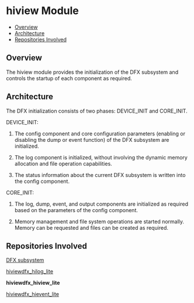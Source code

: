 # hiview Module<a name="EN-US_TOPIC_0000001079122822"></a>

-   [Overview](#section469617221261)
-   [Architecture](#section15884114210197)
-   [Repositories Involved](#section767551120815)

## Overview<a name="section469617221261"></a>

The hiview module provides the initialization of the DFX subsystem and controls the startup of each component as required.

## Architecture<a name="section15884114210197"></a>

The DFX initialization consists of two phases: DEVICE\_INIT and CORE\_INIT.

DEVICE\_INIT:

1. The config component and core configuration parameters \(enabling or disabling the dump or event function\) of the DFX subsystem are initialized.

2. The log component is initialized, without involving the dynamic memory allocation and file operation capabilities.

3. The status information about the current DFX subsystem is written into the config component.

CORE\_INIT:

1. The log, dump, event, and output components are initialized as required based on the parameters of the config component.

2. Memory management and file system operations are started normally. Memory can be requested and files can be created as required.

## Repositories Involved<a name="section767551120815"></a>

[DFX subsystem](https://gitee.com/openharmony/docs/blob/master/en/readme/dfx.md)

[hiviewdfx\_hilog\_lite](https://gitee.com/openharmony/hiviewdfx_hilog_lite/blob/master/README.md)

**hiviewdfx\_hiview\_lite**

[hiviewdfx\_hievent\_lite](https://gitee.com/openharmony/hiviewdfx_hievent_lite/blob/master/README.md)